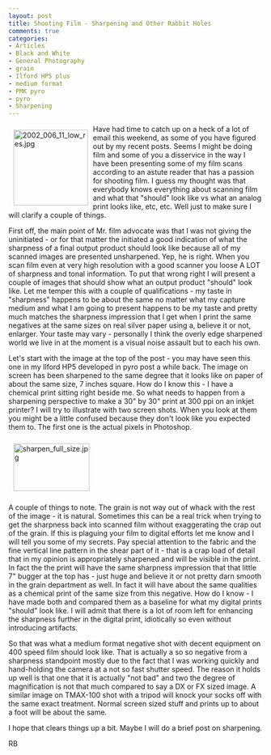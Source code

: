 ```yaml
---
layout: post
title: Shooting Film - Sharpening and Other Rabbit Holes
comments: true
categories:
- Articles
- Black and White
- General Photography
- grain
- Ilford HP5 plus
- medium format
- PMK pyro
- pyro
- Sharpening
---
```

<a rel="lightbox" href="/wp-content/uploads/2009/09/2002_006_11_low_res.jpg"><img title="2002_006_11_low_res.jpg" src="/wp-content/uploads/2009/09/.thumbs/.2002_006_11_low_res.jpg" border="0" alt="2002_006_11_low_res.jpg" hspace="10" vspace="10" width="147" height="150" align="left" /></a>Have had time to catch up on a heck of a lot of email this weekend, as some of you have figured out by my recent posts. Seems I might be doing film and some of you a disservice in the way I have been presenting some of my film scans according to an astute reader that has a passion for shooting film. I guess my thought was that everybody knows everything about scanning film and what that "should" look like vs what an analog print looks like, etc, etc. Well just to make sure I will clarify a couple of things.

First off, the main point of Mr. film advocate was that I was not giving the uninitiated - or for that matter the initiated a good indication of what the sharpness of a final output product should look like because all of my scanned images are presented unsharpened. Yep, he is right. When you scan film even at very high resolution with a good scanner you loose A LOT of sharpness and tonal information. To put that wrong right I will present a couple of images that should show what an output product "should" look like. Let me temper this with a couple of qualifications - my taste in "sharpness" happens to be about the same no matter what my capture medium and what I am going to present happens to be my taste and pretty much matches the sharpness impression that I get when I print the same negatives at the same sizes on real silver paper using a, believe it or not, enlarger. Your taste may vary - personally I think the overly edge sharpened world we live in at the moment is a visual noise assault but to each his own.

Let's start with the image at the top of the post - you may have seen this one in my Ilford HP5 developed in pyro post a while back. The image on screen has been sharpened to the same degree that it looks like on paper of about the same size, 7 inches square. How do I know this - I have a chemical print sitting right beside me. So what needs to happen from a sharpening perspective to make a 30" by 30" print at 300 ppi on an inkjet printer? I will try to illustrate with two screen shots. When you look at them you might be a little confused because they don't look like you expected them to. The first one is the actual pixels in Photoshop.

<a onclick="ps_imagemanager_popup(this.href,'sharpen_full_size.jpg','1920','1200');return false" href="/wp-content/uploads/2009/09/sharpen_full_size.jpg" onfocus="this.blur()"><img title="sharpen_full_size.jpg" src="/wp-content/uploads/2009/09/.thumbs/.sharpen_full_size.jpg" border="0" alt="sharpen_full_size.jpg" hspace="10" vspace="10" width="150" height="94" /></a>

A couple of things to note. The grain is not way out of whack with the rest of the image - it is natural. Sometimes this can be a real trick when trying to get the sharpness back into scanned film without exaggerating the crap out of the grain. If this is plaguing your film to digital efforts let me know and I will tell you some of my secrets. Pay special attention to the fabric and the fine vertical line pattern in the shear part of it - that is a crap load of detail that in my opinion is appropriately sharpened and will be visible in the print. In fact the the print will have the same sharpness impression that that little 7" bugger at the top has - just huge and believe it or not pretty darn smooth in the grain department as well. In fact it will have about the same qualities as a chemical print of the same size from this negative. How do I know - I have made both and compared them as a baseline for what my digital prints "should" look like. I will admit that there is a lot of room left for enhancing the sharpness further in the digital print, idiotically so even without introducing artifacts.

So that was what a medium format negative shot with decent equipment on 400 speed film should look like. That is actually a so so negative from a sharpness standpoint mostly due to the fact that I was working quickly and hand-holding the camera at a not so fast shutter speed. The reason it holds up well is that one that it is actually "not bad" and two the degree of magnification is not that much compared to say a DX or FX sized image. A similar image on TMAX-100 shot with a tripod will knock your socks off with the same exact treatment. Normal screen sized stuff and prints up to about a foot will be about the same.

I hope that clears things up a bit. Maybe I will do a brief post on sharpening.

RB